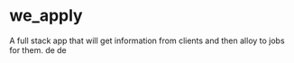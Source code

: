 # we_apply

A full stack app that will get information from clients and then alloy to jobs for them.
de
de
